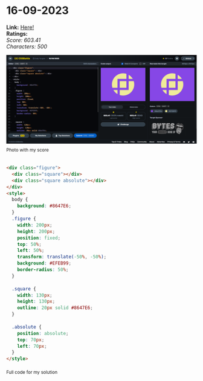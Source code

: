 # 16-09-2023

**Link:** [Here!](https://cssbattle.dev/play/x3AMz335HuaGovK9Tg8i)
<br>
**Ratings:**
<br>
*Score: 603.41*
<br>
*Characters: 500*

![16-09-2023](/daily-targets/09-2023/16-09-2023/16-09-2023-solution.png)
<sub>Photo with my score</sub>
<br>
<br>

```html
<div class="figure">
  <div class="square"></div>
  <div class="square absolute"></div>
</div>
<style>
  body {
    background: #8647E6;
  }
  .figure {
    width: 200px;
    height: 200px;
    position: fixed;
    top: 50%;
    left: 50%;
    transform: translate(-50%, -50%);
    background: #EFEB99;
    border-radius: 50%;
  }

  .square {
    width: 130px;
    height: 130px;
    outline: 20px solid #8647E6;
  }

  .absolute {
    position: absolute;
    top: 70px;
    left: 70px;
  }
</style>
```
<sub>Full code for my solution</sub>
